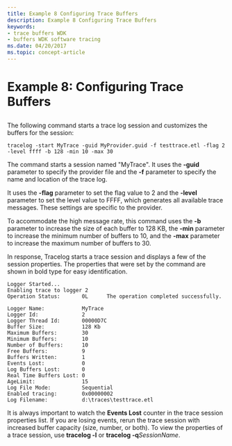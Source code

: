 ```yaml
---
title: Example 8 Configuring Trace Buffers
description: Example 8 Configuring Trace Buffers
keywords:
- trace buffers WDK
- buffers WDK software tracing
ms.date: 04/20/2017
ms.topic: concept-article
---
```


# Example 8: Configuring Trace Buffers


## <span id="ddk_configuring_trace_buffers_tools"></span><span id="DDK_CONFIGURING_TRACE_BUFFERS_TOOLS"></span>


The following command starts a trace log session and customizes the buffers for the session:

```
tracelog -start MyTrace -guid MyProvider.guid -f testtrace.etl -flag 2 -level ffff -b 128 -min 10 -max 30
```

The command starts a session named "MyTrace". It uses the **-guid** parameter to specify the provider file and the **-f** parameter to specify the name and location of the trace log.

It uses the **-flag** parameter to set the flag value to 2 and the **-level** parameter to set the level value to FFFF, which generates all available trace messages. These settings are specific to the provider.

To accommodate the high message rate, this command uses the **-b** parameter to increase the size of each buffer to 128 KB, the **-min** parameter to increase the minimum number of buffers to 10, and the **-max** parameter to increase the maximum number of buffers to 30.

In response, Tracelog starts a trace session and displays a few of the session properties. The properties that were set by the command are shown in bold type for easy identification.

```
Logger Started...
Enabling trace to logger 2
Operation Status:       0L      The operation completed successfully.

Logger Name:            MyTrace
Logger Id:              2
Logger Thread Id:       00000D7C
Buffer Size:            128 Kb
Maximum Buffers:        30
Minimum Buffers:        10
Number of Buffers:      10
Free Buffers:           9
Buffers Written:        1
Events Lost:            0
Log Buffers Lost:       0
Real Time Buffers Lost: 0
AgeLimit:               15
Log File Mode:          Sequential
Enabled tracing:        0x00000002
Log Filename:           d:\traces\testtrace.etl 
```

It is always important to watch the **Events Lost** counter in the trace session properties list. If you are losing events, rerun the trace session with increased buffer capacity (size, number, or both). To view the properties of a trace session, use **tracelog -l** or **tracelog -q***SessionName*.

